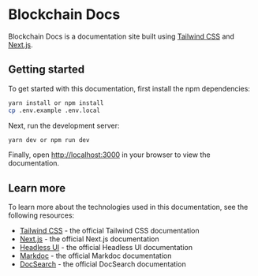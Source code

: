 # Blockchain Docs

Blockchain Docs is a documentation site built using [Tailwind CSS](https://tailwindcss.com) and [Next.js](https://nextjs.org).

## Getting started

To get started with this documentation, first install the npm dependencies:

```bash
yarn install or npm install
cp .env.example .env.local
```

Next, run the development server:

```bash
yarn dev or npm run dev
```

Finally, open [http://localhost:3000](http://localhost:3000) in your browser to view the documentation.


## Learn more

To learn more about the technologies used in this documentation, see the following resources:

- [Tailwind CSS](https://tailwindcss.com/docs) - the official Tailwind CSS documentation
- [Next.js](https://nextjs.org/docs) - the official Next.js documentation
- [Headless UI](https://headlessui.dev) - the official Headless UI documentation
- [Markdoc](https://markdoc.io) - the official Markdoc documentation
- [DocSearch](https://docsearch.algolia.com) - the official DocSearch documentation
